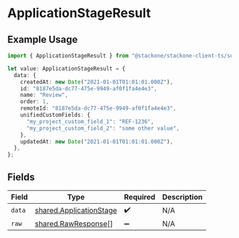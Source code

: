 # ApplicationStageResult

## Example Usage

```typescript
import { ApplicationStageResult } from "@stackone/stackone-client-ts/sdk/models/shared";

let value: ApplicationStageResult = {
  data: {
    createdAt: new Date("2021-01-01T01:01:01.000Z"),
    id: "8187e5da-dc77-475e-9949-af0f1fa4e4e3",
    name: "Review",
    order: 1,
    remoteId: "8187e5da-dc77-475e-9949-af0f1fa4e4e3",
    unifiedCustomFields: {
      "my_project_custom_field_1": "REF-1236",
      "my_project_custom_field_2": "some other value",
    },
    updatedAt: new Date("2021-01-01T01:01:01.000Z"),
  },
};
```

## Fields

| Field                                                                     | Type                                                                      | Required                                                                  | Description                                                               |
| ------------------------------------------------------------------------- | ------------------------------------------------------------------------- | ------------------------------------------------------------------------- | ------------------------------------------------------------------------- |
| `data`                                                                    | [shared.ApplicationStage](../../../sdk/models/shared/applicationstage.md) | :heavy_check_mark:                                                        | N/A                                                                       |
| `raw`                                                                     | [shared.RawResponse](../../../sdk/models/shared/rawresponse.md)[]         | :heavy_minus_sign:                                                        | N/A                                                                       |